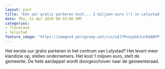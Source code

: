 ```yaml
---
layout: post
title: "Eén uur gratis parkeren kost... 1 miljoen euro (!) in Lelystad"
date: Thu, 11 Apr 2019 09:33:00 GMT
categories: 
- flevoland 
- lelystad 
feature_image: "https://images4.persgroep.net/rcs/wIJ7Pnxyq5kJurD4AWTPtFI6sCo/diocontent/108244283/_fitwidth/400/?appId=21791a8992982cd8da851550a453bd7f&quality=0.7"
---
```


Het eerste uur gratis parkeren in het centrum van Lelystad? Het levert meer klandizie op, stellen ondernemers. Het kost 1 miljoen euro, stelt de gemeente. De hete aardappel wordt doorgeschoven naar de gemeenteraad.
